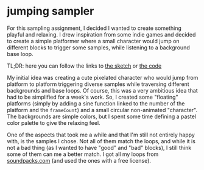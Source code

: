 # jumping sampler

For this sampling assignment, I decided I wanted to create something playful and relaxing. I drew inspiration from some indie games and decided to create a simple platformer where a small character would jump on different blocks to trigger some samples, while listening to a background base loop.

<!--more-->

TL;DR: here you can follow the links to [the sketch](https://nicolaspe.github.io/itp_codeofmusic/code/jumpingsampler.html) or [the code](https://github.com/nicolaspe/itp_codeofmusic/tree/master/code)


My initial idea was creating a cute pixelated character who would jump from platform to platform triggering diverse samples while traversing different backgrounds and base loops. Of course, this was a very ambitious idea that had to be simplified for a week's work. So, I created some "floating" platforms (simply by adding a sine function linked to the number of the platform and the `frameCount`) and a small circular non-animated "character". The backgrounds are simple colors, but I spent some time defining a pastel color palette to give the relaxing feel.


One of the aspects that took me a while and that I'm still not entirely happy with, is the samples I chose. Not all of them match the loops, and while it is not a bad thing (as I wanted to have "good" and "bad" blocks), I still think some of them can me a better match. I got all my loops from [soundpacks.com](https://soundpacks.com) (and used the ones with a free license).
